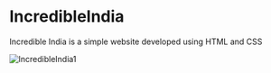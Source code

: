 # IncredibleIndia
Incredible India is a simple website developed using HTML and CSS

![IncredibleIndia1](https://user-images.githubusercontent.com/72161057/115472050-00fd4080-a207-11eb-8f37-6f6419c1bc88.gif)
